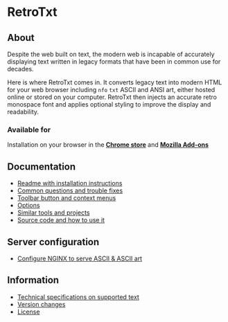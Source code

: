 # RetroTxt

## About

Despite the web built on text, the modern web is incapable of accurately displaying text written in legacy formats that have been in common use for decades.

Here is where RetroTxt comes in. It converts legacy text into modern HTML for your web browser including `nfo` `txt` ASCII and ANSI art, either hosted online or stored on your computer. RetroTxt then injects an accurate retro monospace font and applies optional styling to improve the display and readability.

### Available for

Installation on your browser in the [**Chrome store**](https://chrome.google.com/webstore/detail/retrotxt/gkjkgilckngllkopkogcaiojfajanahn) and [**Mozilla Add-ons**](https://addons.mozilla.org/en-US/firefox/addon/retrotxt/)

## Documentation

- [Readme with installation instructions](../README.md)
- [Common questions and trouble fixes](qa.md)
- [Toolbar button and context menus](menus.md)
- [Options](options.md)
- [Similar tools and projects](other_projects.md)
- [Source code and how to use it](source_code.md)

## Server configuration

- [Configure NGINX to serve ASCII & ASCII art](nginx.md)

## Information

- [Technical specifications on supported text](technical.md)
- [Version changes](changes.md)
- [License](https://choosealicense.com/licenses/lgpl-3.0/)
